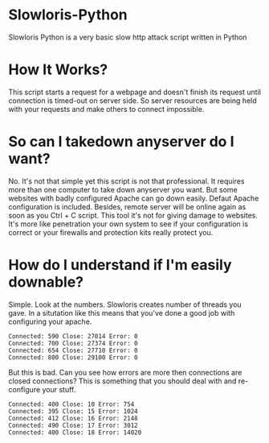 # Slowloris-Python
Slowloris Python is a very basic slow http attack script written in Python

# How It Works?
This script starts a request for a webpage and doesn't finish its request until connection is timed-out on server side.
So server resources are being held with your requests and make others to connect impossible.

# So can I takedown anyserver do I want?
No. It's not that simple yet this script is not that professional. It requires more than one computer to take down anyserver
you want. But some websites with badly configured Apache can go down easily. Defaut Apache configuration is included. Besides,
remote server will be online again as soon as you Ctrl + C script. This tool it's not for giving damage to websites. It's more like penetration your own system to see if your configuration is correct or your firewalls and protection kits really protect you.

# How do I understand if I'm easily downable?
Simple. Look at the numbers. Slowloris creates number of threads you gave. In a situtation like this means that you've done a good job with configuring your apache.

    Connected: 590 Close: 27014 Error: 0
    Connected: 700 Close: 27374 Error: 0
    Connected: 654 Close: 27710 Error: 0
    Connected: 800 Close: 29100 Error: 0

But this is bad. Can you see how errors are more then connections are closed connections? This is something that you should
deal with and re-configure your stuff. 

    Connected: 400 Close: 10 Error: 754
    Connected: 395 Close: 15 Error: 1024
    Connected: 412 Close: 16 Error: 2148
    Connected: 490 Close: 17 Error: 3012
    Connected: 400 Close: 18 Error: 14020

